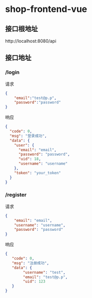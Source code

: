 # shop-frontend-vue


## 接口根地址

http://localhost:8080/api

## 接口地址



### /login
请求
```json
{
    "email":"test@p.p",
    "password":"password"
}
```
响应
```json
{
  "code": 0,
  "msg": "登录成功",
  "data": {
    "user": {
      "email": "email",
      "password": "password",
      "uid": 18,
      "username": "username"
    },
    "token": "your_token"
  }
}
```

### /register
请求
```json
{
    "email": "email",
    "username": "username",
    "password": "password"
}
```
响应
```json
{
   "code": 0,
   "msg": "注册成功",
   "data": {
        "username": "test",
        "email": "test@p.p",
        "uid": 123
   }
}
```
